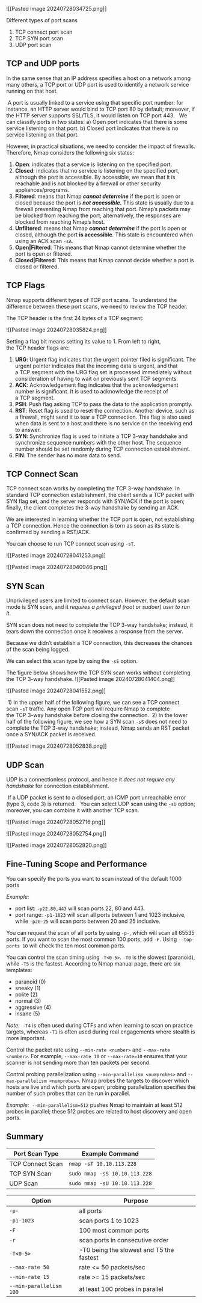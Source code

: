 
![[Pasted image 20240728034725.png]]


Different types of port scans
1. TCP connect port scan
2. TCP SYN port scan
3. UDP port scan

## TCP and UDP ports

In the same sense that an IP address specifies a host on a network among many others, a TCP port or UDP port is used to identify a network service running on that host.

 A port is usually linked to a service using that specific port number: for instance, an HTTP server would bind to TCP port 80 by default; moreover, if the HTTP server supports SSL/TLS, it would listen on TCP port 443.
 
We can classify ports in two states:
	a) Open port indicates that there is some service listening on that port.
	b) Closed port indicates that there is no service listening on that port.

However, in practical situations, we need to consider the impact of firewalls. Therefore, Nmap considers the following six states:
1. **Open**: indicates that a service is listening on the specified port.
2. **Closed**: indicates that no service is listening on the specified port, although the port is accessible. By accessible, we mean that it is reachable and is not blocked by a firewall or other security appliances/programs.
3. **Filtered**: means that Nmap ***cannot determine*** if the port is open or closed because the port is ***not accessible.*** This state is usually due to a firewall preventing Nmap from reaching that port. Nmap’s packets may be blocked from reaching the port; alternatively, the responses are blocked from reaching Nmap’s host.
4. **Unfiltered**: means that Nmap ***cannot determine*** if the port is open or closed, although the port **is accessible**. This state is encountered when using an ACK scan `-sA`.
5. **Open|Filtered**: This means that Nmap cannot determine whether the port is open or filtered.
6. **Closed|Filtered**: This means that Nmap cannot decide whether a port is closed or filtered.

## TCP Flags

Nmap supports different types of TCP port scans. To understand the difference between these port scans, we need to review the TCP header.

The TCP header is the first 24 bytes of a TCP segment:

![[Pasted image 20240728035824.png]]

Setting a flag bit means setting its value to 1. From left to right, the TCP header flags are:

1. **URG**: Urgent flag indicates that the urgent pointer filed is significant. The urgent pointer indicates that the incoming data is urgent, and that a TCP segment with the URG flag set is processed immediately without consideration of having to wait on previously sent TCP segments.
2. **ACK**: Acknowledgement flag indicates that the acknowledgement number is significant. It is used to acknowledge the receipt of a TCP segment.
3. **PSH**: Push flag asking TCP to pass the data to the application promptly.
4. **RST**: Reset flag is used to reset the connection. Another device, such as a firewall, might send it to tear a TCP connection. This flag is also used when data is sent to a host and there is no service on the receiving end to answer.
5. **SYN**: Synchronize flag is used to initiate a TCP 3-way handshake and synchronize sequence numbers with the other host. The sequence number should be set randomly during TCP connection establishment.
6. **FIN**: The sender has no more data to send.


## TCP Connect Scan

TCP connect scan works by completing the TCP 3-way handshake. In standard TCP connection establishment, the client sends a TCP packet with SYN flag set, and the server responds with SYN/ACK if the port is open; finally, the client completes the 3-way handshake by sending an ACK.

We are interested in learning whether the TCP port is open, not establishing a TCP connection. Hence the connection is torn as soon as its state is confirmed by sending a RST/ACK. 

You can choose to run TCP connect scan using `-sT`.

![[Pasted image 20240728041253.png]]

![[Pasted image 20240728040946.png]]


## SYN Scan

Unprivileged users are limited to connect scan. However, the default scan mode is SYN scan, and it *requires a privileged (root or sudoer) user to run it*.

SYN scan does not need to complete the TCP 3-way handshake; instead, it tears down the connection once it receives a response from the server.

Because we didn’t establish a TCP connection, this decreases the chances of the scan being logged. 

We can select this scan type by using the `-sS` option. 

The figure below shows how the TCP SYN scan works without completing the TCP 3-way handshake.
![[Pasted image 20240728041404.png]]

![[Pasted image 20240728041552.png]]

 1) In the upper half of the following figure, we can see a TCP connect scan `-sT` traffic. Any open TCP port will require Nmap to complete the TCP 3-way handshake before closing the connection. 
 2) In the lower half of the following figure, we see how a SYN scan `-sS` does not need to complete the TCP 3-way handshake; instead, Nmap sends an RST packet once a SYN/ACK packet is received.

![[Pasted image 20240728052838.png]]


## UDP Scan

UDP is a connectionless protocol, and hence it *does not require any handshake* for connection establishment.

 If a UDP packet is sent to a closed port, an ICMP port unreachable error (type 3, code 3) is returned.
	  You can select UDP scan using the `-sU` option; moreover, you can combine it with another TCP scan.

![[Pasted image 20240728052716.png]]

![[Pasted image 20240728052754.png]]


![[Pasted image 20240728052820.png]]

## Fine-Tuning Scope and Performance

You can specify the ports you want to scan instead of the default 1000 ports

*Example:*
- port list: `-p22,80,443` will scan ports 22, 80 and 443.
- port range: `-p1-1023` will scan all ports between 1 and 1023 inclusive, while `-p20-25` will scan ports between 20 and 25 inclusive.

You can request the scan of all ports by using `-p-`, which will scan all 65535 ports. If you want to scan the most common 100 ports, add `-F`. Using `--top-ports 10` will check the ten most common ports.

You can control the scan timing using `-T<0-5>`. `-T0` is the slowest (paranoid), while `-T5` is the fastest. According to Nmap manual page, there are six templates:
- paranoid (0)
- sneaky (1)
- polite (2)
- normal (3)
- aggressive (4)
- insane (5)

*Note:*
	 `-T4` is often used during CTFs and when learning to scan on practice targets, whereas `-T1` is often used during real engagements where stealth is more important.

Control the packet rate using `--min-rate <number>` and `--max-rate <number>`. For example, `--max-rate 10` or `--max-rate=10` ensures that your scanner is not sending more than ten packets per second.

Control probing parallelization using `--min-parallelism <numprobes>` and `--max-parallelism <numprobes>`. Nmap probes the targets to discover which hosts are live and which ports are open; probing parallelization specifies the number of such probes that can be run in parallel.

*Example:*
	 `--min-parallelism=512` pushes Nmap to maintain at least 512 probes in parallel; these 512 probes are related to host discovery and open ports.

## Summary

|Port Scan Type|Example Command|
|---|---|
|TCP Connect Scan|`nmap -sT 10.10.113.228`|
|TCP SYN Scan|`sudo nmap -sS 10.10.113.228`|
|UDP Scan|`sudo nmap -sU 10.10.113.228`|

|Option|Purpose|
|---|---|
|`-p-`|all ports|
|`-p1-1023`|scan ports 1 to 1023|
|`-F`|100 most common ports|
|`-r`|scan ports in consecutive order|
|`-T<0-5>`|-T0 being the slowest and T5 the fastest|
|`--max-rate 50`|rate <= 50 packets/sec|
|`--min-rate 15`|rate >= 15 packets/sec|
|`--min-parallelism 100`|at least 100 probes in parallel|
